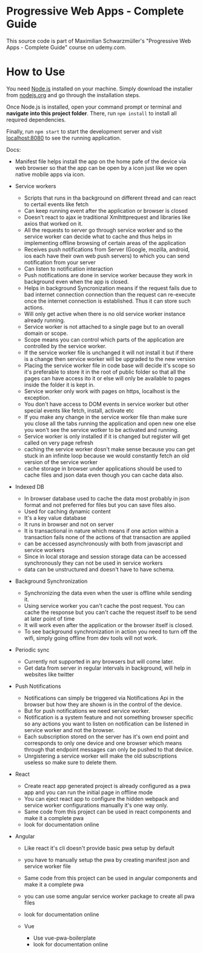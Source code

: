 # Progressive Web Apps - Complete Guide
This source code is part of Maximilian Schwarzmüller's "Progressive Web Apps - Complete Guide" course on udemy.com.

# How to Use
You need [Node.js](https://nodejs.org) installed on your machine. Simply download the installer from [nodejs.org](https://nodejs.org) and go through the installation steps.

Once Node.js is installed, open your command prompt or terminal and **navigate into this project folder**. There, run `npm install` to install all required dependencies.

Finally, run `npm start` to start the development server and visit [localhost:8080](http://localhost:8080) to see the running application.


Docs: 

- Manifest file helps install the app on the home pafe of the device via web browser so that the app can be open by a icon just like we open native mobile apps via icon.

- Service workers
  - Scripts that runs in tha background on different thread and can react to certail events like fetch
  - Can keep running event after the application or browser is closed
  - Doesn't react to ajax ie traditional Xmlhttprequest and libraries like axios that worked on it.
  - All the requests to server go through service worker and so the service worker can decide what to cache and thus helps in implementing offline browsing of certain areas of the application
  - Receives push notifications from Server (Google, mozilla, android, ios each have their own web push servers) to which you can send notification from your server
  - Can listen to notification interaction
  - Push notifications are done in service worker because they work in background even when the app is closed.
  - Helps in background Syncronization means if the request fails due to bad internet connection connection than the request can re-execute once the internet connection is established. Thus it can store such actions.
  - Will only get active when there is no old service worker instance already running.
  - Service worker is not attached to a single page but to an overall domain or scope.
  - Scope means you can control which parts of the application are controlled by the service worker.
  - If the service worker file is unchanged it will not install it but if there is a change then service worker will be upgraded to the new version
  - Placing the service worker file in code base will decide it's scope so it's preferable to store it in the root of public folder so that all the pages can have access ito it or else will only be available to pages inside the folder it is kept in.
  - Service worker only work with pages on https, localhost is the exception.
  - You don't have access to DOM events in service worker but other special events like fetch, install, activate etc
  - If you make any change in the service worker file than make sure you close all the tabs running the application and open new one else you won't see the service wotker to be activated and running.
  - Service worker is only installed if it is changed but register will get called on very page refresh
  - caching the service worker dosn't make sense because you can get stuck in an infinite loop because we would constantly fetch an old version of the service worker
  - cache storage in browser under applications should be used to cache files and json data even though you can cache data also.

- Indexed DB
  - In browser database used to cache the data most probably in json format and not preferred for files but you can save files also.
  - Used for caching dynamic content
  - It's a key value database
  - It runs in browser and not on server
  - It is transactional in nature which means if one action within a transaction fails none of the actions of that transaction are applied
  - can be accessed asynchronously with both from javascript and service workers
  - Since in local storage and session storage data can be accessed synchronously they can not be used in service workers
  - data can be unstructured and doesn't have to have schema.

- Background Synchronization
  - Synchronizing the data even when the user is offline while sending it.
  - Using service worker you can't cache the post request. You can cache the response but you can't cache the request itself to be send at later point of time
  - It will work even after the application or the browser itself is closed. 
  - To see background synchronization in action you need to turn off the wifi, simply going offline from dev tools will not work.

- Periodic sync
  - Currently not supported in any browsers but will come later.
  - Get data from server in regular intervals in background, will help in websites like twitter

- Push Notifications
  - Notifications can simply be triggered via Notifications Api in the browser but how they are shown is in the control of the device.
  - But for push notifications we need service worker.
  - Notification is a system feature and not something browser specific so any actions you want to listen on notification can be listened in service worker and not the browser.
  - Each subscription stored on the server has it's own end point and corresponds to only one device and one browser which means through that endpoint messages can only be pushed to that device.
  - Unrgistering a service worker will make the old subscriptions useless so make sure to delete them.

- React
  - Create react app generated project is already configured as a pwa app and you can run the initial page in offline mode
  - You can eject react app to configure the hidden webpack and service worker configurations manually it's one way only.
  - Same code from this project can be used in react components and make it a complete pwa
  - look for documentation online

- Angular
  - Like react it's cli doesn't provide basic pwa setup by default
  - you have to manually setup the pwa by creating manifest json and service worker file
  - Same code from this project can be used in angular components and make it a complete pwa
  - you can use some angular service worker package to create all pwa files
  - look for documentation online

  - Vue
    - Use vue-pwa-boilerplate
    - look for documentation online